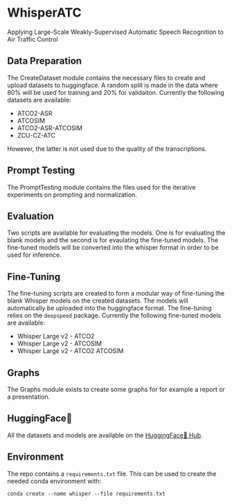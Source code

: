 # WhisperATC
Applying Large-Scale Weakly-Supervised Automatic Speech Recognition to Air Traffic Control

## Data Preparation
The CreateDataset module contains the necessary files to create and upload datasets to huggingface. A random split is made in the data where 80% will be used for training and 20% for validaiton. Currently the following datasets are available:

- ATCO2-ASR
- ATCOSIM
- ATCO2-ASR-ATCOSIM
- ZCU-CZ-ATC

However, the latter is not used due to the quality of the transcriptions. 

## Prompt Testing
The PromptTesting module contains the files used for the iterative experiments on prompting and normalization. 

## Evaluation
Two scripts are available for evaluating the models. One is for evaluating the blank models and the second is for evaulating the fine-tuned models. The fine-tuned models will be converted into the whisper format in order to be used for inference.

## Fine-Tuning
The fine-tuning scripts are created to form a modular way of fine-tuning the blank Whisper models on the created datasets. The models will automatically be uploaded into the huggingface format. The fine-tuning relies on the ```deepspeed``` package. Currently the following fine-tuned models are available:

- Whisper Large v2 - ATCO2
- Whisper Large v2 - ATCOSIM
- Whisper Large v2 - ATCO2 ATCOSIM

## Graphs
The Graphs module exists to create some graphs for for example a report or a presentation.

## HuggingFace🤗
All the datasets and models are available on the [HuggingFace🤗 Hub](https://huggingface.co/jlvdoorn).

## Environment
The repo contains a ```requirements.txt``` file. This can be used to create the needed conda environment with:
```
conda create --name whisper --file requirements.txt
```